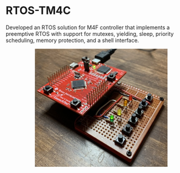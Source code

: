 # RTOS-TM4C
Developed an RTOS solution for M4F controller that implements a preemptive RTOS with support for mutexes, yielding, sleep, priority scheduling, memory protection, and a shell interface. 
<p align="center"><img src="documentation/board.jpg" width="350" title="hover text"></p>
